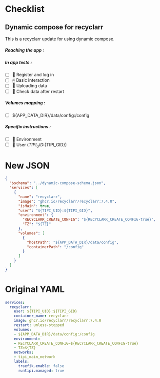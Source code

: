 # Checklist
## Dynamic compose for recyclarr
This is a recyclarr update for using dynamic compose.
##### Reaching the app :
##### In app tests :
- [ ] 📝 Register and log in
- [ ] 🖱 Basic interaction
- [ ] 🌆 Uploading data
- [ ] 🔄 Check data after restart
##### Volumes mapping :
- [ ] ${APP_DATA_DIR}/data/config:/config
##### Specific instructions :
- [ ] 🌳 Environment
- [ ] 👤 User (${TIPI_UID}:${TIPI_GID})

# New JSON
```json
{
  "$schema": "../dynamic-compose-schema.json",
  "services": [
    {
      "name": "recyclarr",
      "image": "ghcr.io/recyclarr/recyclarr:7.4.0",
      "isMain": true,
      "user": "${TIPI_UID}:${TIPI_GID}",
      "environment": {
        "RECYCLARR_CREATE_CONFIG": "${RECYCLARR_CREATE_CONFIG-true}",
        "TZ": "${TZ}"
      },
      "volumes": [
        {
          "hostPath": "${APP_DATA_DIR}/data/config",
          "containerPath": "/config"
        }
      ]
    }
  ]
} 
```
# Original YAML
```yaml
services:
  recyclarr:
    user: ${TIPI_UID}:${TIPI_GID}
    container_name: recyclarr
    image: ghcr.io/recyclarr/recyclarr:7.4.0
    restart: unless-stopped
    volumes:
    - ${APP_DATA_DIR}/data/config:/config
    environment:
    - RECYCLARR_CREATE_CONFIG=${RECYCLARR_CREATE_CONFIG-true}
    - TZ=${TZ}
    networks:
    - tipi_main_network
    labels:
      traefik.enable: false
      runtipi.managed: true
 
```
